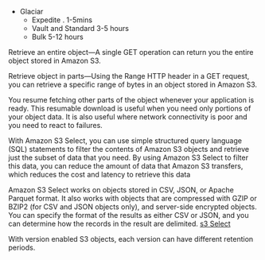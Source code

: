 * Glaciar
    * Expedite . 1-5mins
    * Vault and Standard 3-5 hours
    * Bulk 5-12 hours
    
Retrieve an entire object—A single GET operation can return you the entire object stored in Amazon S3.

Retrieve object in parts—Using the Range HTTP header in a GET request, you can retrieve a specific range of bytes in an object stored in Amazon S3.

You resume fetching other parts of the object whenever your application is ready. This resumable download is useful when you need only portions of your object data. It is also useful where network connectivity is poor and you need to react to failures.

With Amazon S3 Select, you can use simple structured query language (SQL) statements to filter the contents of Amazon S3 objects and retrieve just the subset of data that you need. By using Amazon S3 Select to filter this data, you can reduce the amount of data that Amazon S3 transfers, which reduces the cost and latency to retrieve this data

Amazon S3 Select works on objects stored in CSV, JSON, or Apache Parquet format. It also works with objects that are compressed with GZIP or BZIP2 (for CSV and JSON objects only), and server-side encrypted objects. You can specify the format of the results as either CSV or JSON, and you can determine how the records in the result are delimited.
[s3 Select](https://docs.aws.amazon.com/AmazonS3/latest/dev/selecting-content-from-objects.html)

With version enabled S3 objects, each version can have different retention periods.